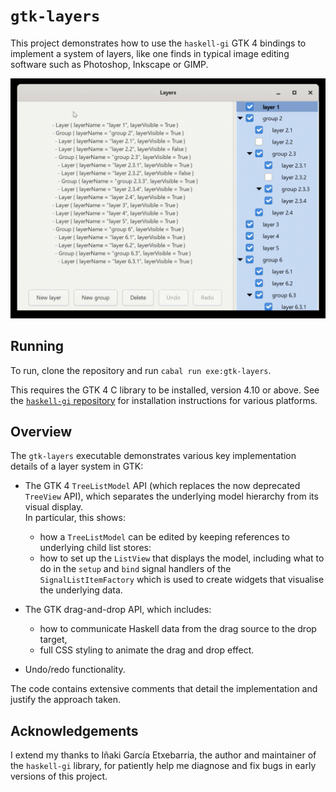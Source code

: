 # `gtk-layers`

This project demonstrates how to use the `haskell-gi` GTK 4 bindings to
implement a system of layers, like one finds in typical image editing software
such as Photoshop, Inkscape or GIMP.

![demo animation](gtk-layers-demo.gif)

## Running

To run, clone the repository and run `cabal run exe:gtk-layers`.

This requires the GTK 4 C library to be installed, version 4.10 or above.
See the [`haskell-gi` repository](https://github.com/haskell-gi/haskell-gi)
for installation instructions for various platforms.

## Overview

The `gtk-layers` executable demonstrates various key implementation details of
a layer system in GTK:

  - The GTK 4 `TreeListModel` API (which replaces the now deprecated `TreeView`
    API), which separates the underlying model hierarchy from its visual display.  
    In particular, this shows:
      - how a `TreeListModel` can be edited by keeping references to underlying
        child list stores:
      - how to set up the `ListView` that displays the model, including what
        to do in the `setup` and `bind` signal handlers of the `SignalListItemFactory`
        which is used to create widgets that visualise the underlying data.

  - The GTK drag-and-drop API, which includes:
      - how to communicate Haskell data from the drag source to the drop target,
      - full CSS styling to animate the drag and drop effect.

  - Undo/redo functionality.

The code contains extensive comments that detail the implementation and justify
the approach taken.

## Acknowledgements

I extend my thanks to Iñaki García Etxebarria, the author and maintainer of the
`haskell-gi` library, for patiently help me diagnose and fix bugs in early
versions of this project.


